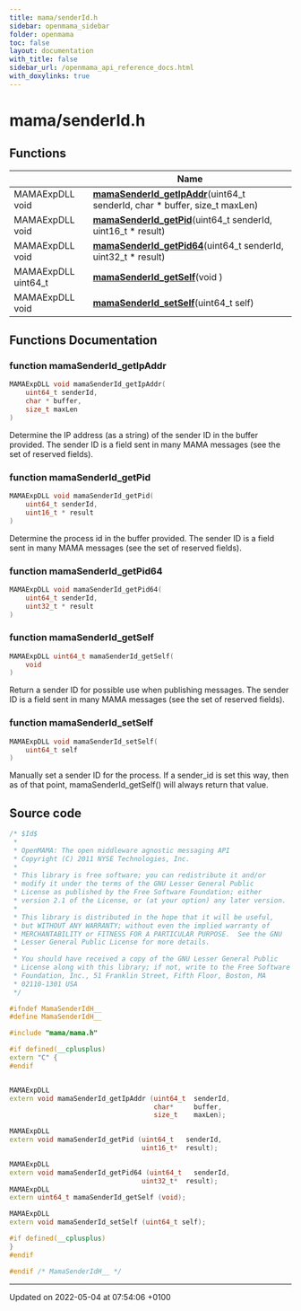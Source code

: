 ```yaml
---
title: mama/senderId.h
sidebar: openmama_sidebar
folder: openmama
toc: false
layout: documentation
with_title: false
sidebar_url: /openmama_api_reference_docs.html
with_doxylinks: true
---
```


# mama/senderId.h



## Functions

|                | Name           |
| -------------- | -------------- |
| MAMAExpDLL void | **[mamaSenderId_getIpAddr](senderId_8h.html#function-mamasenderid-getipaddr)**(uint64_t senderId, char * buffer, size_t maxLen) |
| MAMAExpDLL void | **[mamaSenderId_getPid](senderId_8h.html#function-mamasenderid-getpid)**(uint64_t senderId, uint16_t * result) |
| MAMAExpDLL void | **[mamaSenderId_getPid64](senderId_8h.html#function-mamasenderid-getpid64)**(uint64_t senderId, uint32_t * result) |
| MAMAExpDLL uint64_t | **[mamaSenderId_getSelf](senderId_8h.html#function-mamasenderid-getself)**(void ) |
| MAMAExpDLL void | **[mamaSenderId_setSelf](senderId_8h.html#function-mamasenderid-setself)**(uint64_t self) |


## Functions Documentation

### function mamaSenderId_getIpAddr

```cpp
MAMAExpDLL void mamaSenderId_getIpAddr(
    uint64_t senderId,
    char * buffer,
    size_t maxLen
)
```


Determine the IP address (as a string) of the sender ID in the buffer provided. The sender ID is a field sent in many MAMA messages (see the set of reserved fields). 


### function mamaSenderId_getPid

```cpp
MAMAExpDLL void mamaSenderId_getPid(
    uint64_t senderId,
    uint16_t * result
)
```


Determine the process id in the buffer provided. The sender ID is a field sent in many MAMA messages (see the set of reserved fields). 


### function mamaSenderId_getPid64

```cpp
MAMAExpDLL void mamaSenderId_getPid64(
    uint64_t senderId,
    uint32_t * result
)
```


### function mamaSenderId_getSelf

```cpp
MAMAExpDLL uint64_t mamaSenderId_getSelf(
    void 
)
```


Return a sender ID for possible use when publishing messages. The sender ID is a field sent in many MAMA messages (see the set of reserved fields). 


### function mamaSenderId_setSelf

```cpp
MAMAExpDLL void mamaSenderId_setSelf(
    uint64_t self
)
```


Manually set a sender ID for the process. If a sender_id is set this way, then as of that point, mamaSenderId_getSelf() will always return that value. 




## Source code

```cpp
/* $Id$
 *
 * OpenMAMA: The open middleware agnostic messaging API
 * Copyright (C) 2011 NYSE Technologies, Inc.
 *
 * This library is free software; you can redistribute it and/or
 * modify it under the terms of the GNU Lesser General Public
 * License as published by the Free Software Foundation; either
 * version 2.1 of the License, or (at your option) any later version.
 *
 * This library is distributed in the hope that it will be useful,
 * but WITHOUT ANY WARRANTY; without even the implied warranty of
 * MERCHANTABILITY or FITNESS FOR A PARTICULAR PURPOSE.  See the GNU
 * Lesser General Public License for more details.
 *
 * You should have received a copy of the GNU Lesser General Public
 * License along with this library; if not, write to the Free Software
 * Foundation, Inc., 51 Franklin Street, Fifth Floor, Boston, MA
 * 02110-1301 USA
 */

#ifndef MamaSenderIdH__
#define MamaSenderIdH__

#include "mama/mama.h"

#if defined(__cplusplus)
extern "C" {
#endif


MAMAExpDLL
extern void mamaSenderId_getIpAddr (uint64_t  senderId,
                                    char*     buffer,
                                    size_t    maxLen);

MAMAExpDLL
extern void mamaSenderId_getPid (uint64_t   senderId,
                                 uint16_t*  result);

MAMAExpDLL
extern void mamaSenderId_getPid64 (uint64_t   senderId,
                                 uint32_t*  result);
MAMAExpDLL
extern uint64_t mamaSenderId_getSelf (void);

MAMAExpDLL
extern void mamaSenderId_setSelf (uint64_t self);

#if defined(__cplusplus)
}
#endif

#endif /* MamaSenderIdH__ */
```


-------------------------------

Updated on 2022-05-04 at 07:54:06 +0100
